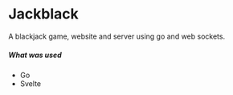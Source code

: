 # Jackblack

A blackjack game, website and server using go and web sockets.

##### What was used

- Go
- Svelte
